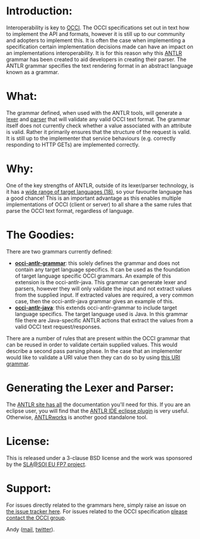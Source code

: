 # Introduction:
Interoperability is key to [OCCI](http://www.occi-wg.org). The OCCI specifications set out in text how to implement the API and formats, however it is still up to our community and adopters to implement this. It is often the case when implementing a specification certain implementation decisions made can have an impact on an implementations interoperability. It is for this reason why this [ANTLR](http://www.antlr.org) grammar has been created to aid developers in creating their parser. The ANTLR grammar specifies the text rendering format in an abstract language known as a grammar.

# What:
The grammar defined, when used with the ANTLR tools, will generate a [lexer](http://en.wikipedia.org/wiki/Lexical_analysis) and [parser](http://en.wikipedia.org/wiki/Parsing) that will validate any valid OCCI text format. The grammar itself does not currently check whether a value associated with an attribute is valid. Rather it primarily ensures that the structure of the request is valid. It is still up to the implementer that service behaviours (e.g. correctly responding to HTTP GETs) are implemented correctly.

# Why:
One of the key strengths of ANTLR, outside of its lexer/parser technology, is it has a [wide range of target languages (18)](http://www.antlr.org/wiki/display/ANTLR3/Code+Generation+Targets), so your favourite language has a good chance!  This is an important advantage as this enables multiple implementations of OCCI (client or server) to all share a the same rules that parse the OCCI text format, regardless of language. 

# The Goodies:
There are two grammars currently defined: 

* [**occi-antlr-grammar**](https://github.com/dizz/occi-grammar/tree/master/occi-antlr-grammar): this solely defines the grammar and does not contain any target language specifics. It can be used as the foundation of target language specific OCCI grammars. An example of this extension is the occi-antlr-java. This grammar can generate lexer and parsers, however they will only validate the input and not extract values from the supplied input. If extracted values are required, a very common case, then the occi-antlr-java grammar gives an example of this.
* [**occi-antlr-java**](https://github.com/dizz/occi-grammar/tree/master/occi-antlr-java): this extends occi-antlr-grammar to include target language specifics. The target language used is Java. In this grammar file there are Java-specific ANTLR actions that extract the values from a valid OCCI text request/responses.

There are a number of rules that are present within the OCCI grammar that can be reused in order to validate certain supplied values. This would describe a second pass parsing phase. In the case that an implementer would like to validate a URI value then they can do so by using [this URI grammar](https://github.com/dizz/antlr-url-grammar).

# Generating the Lexer and Parser:
The [ANTLR site has all](http://www.antlr.org/wiki/pages/viewpage.action?pageId=729) the documentation you'll need for this. If you are an eclipse user, you will find that the [ANTLR IDE eclipse plugin](http://antlrv3ide.sourceforge.net/) is very useful. Otherwise, [ANTLRworks](http://www.antlr.org/works/index.html) is another good standalone tool.

# License:
This is released under a 3-clause BSD license and the work was sponsored by the [SLA@SOI EU FP7 project](http://www.sla-at-soi.eu).

# Support:
For issues directly related to the grammars here, simply raise an issue on [the issue tracker here](https://github.com/dizz/occi-grammar/issues). For issues related to the OCCI specification [please contact the OCCI group](http://occi-wg.org/community/contribute-communicate/). 

Andy ([mail](http://www.google.com/recaptcha/mailhide/d?k=01m0Yntj-pUNM5eExuBUYPQA==&c=Bk2vYdq5z8_yuvVhBnbdFw==), [twitter](http://www.twitter.com/dizz)).